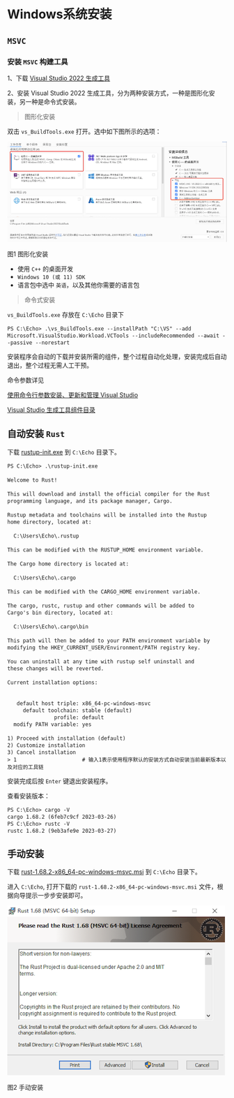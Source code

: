 # Windows系统安装

## `MSVC`

### 安装 `MSVC` 构建工具

1、下载 [Visual Studio 2022 生成工具](https://aka.ms/vs/17/release/vs_BuildTools.exe)

2、安装 Visual Studio 2022 生成工具，分为两种安装方式，一种是图形化安装，另一种是命令式安装。

> 图形化安装

双击 `vs_BuildTools.exe` 打开。选中如下图所示的选项：

![图形化安装](../img/win-msvc-install.png)

<span class="caption">图1 图形化安装</span>

* 使用 `C++` 的桌面开发
* `Windows 10 (或 11) SDK`
* 语言包中选中 `英语`，以及其他你需要的语言包

> 命令式安装

`vs_BuildTools.exe` 存放在 `C:\Echo` 目录下

```shell
PS C:\Echo> .\vs_BuildTools.exe --installPath "C:\VS" --add Microsoft.VisualStudio.Workload.VCTools --includeRecommended --await --passive --norestart
```
安装程序会自动的下载并安装所需的组件，整个过程自动化处理，安装完成后自动退出，整个过程无需人工干预。

命令参数详见

[使用命令行参数安装、更新和管理 Visual Studio](https://learn.microsoft.com/zh-cn/visualstudio/install/use-command-line-parameters-to-install-visual-studio)

[Visual Studio 生成工具组件目录](https://learn.microsoft.com/zh-cn/visualstudio/install/workload-component-id-vs-build-tools)

## 自动安装 `Rust`

下载 [rustup-init.exe](https://static.rust-lang.org/rustup/dist/i686-pc-windows-gnu/rustup-init.exe) 到 `C:\Echo` 目录下。

```shell
PS C:\Echo> .\rustup-init.exe

Welcome to Rust!

This will download and install the official compiler for the Rust
programming language, and its package manager, Cargo.

Rustup metadata and toolchains will be installed into the Rustup
home directory, located at:

  C:\Users\Echo\.rustup

This can be modified with the RUSTUP_HOME environment variable.

The Cargo home directory is located at:

  C:\Users\Echo\.cargo

This can be modified with the CARGO_HOME environment variable.

The cargo, rustc, rustup and other commands will be added to
Cargo's bin directory, located at:

  C:\Users\Echo\.cargo\bin

This path will then be added to your PATH environment variable by
modifying the HKEY_CURRENT_USER/Environment/PATH registry key.

You can uninstall at any time with rustup self uninstall and
these changes will be reverted.

Current installation options:


   default host triple: x86_64-pc-windows-msvc
     default toolchain: stable (default)
               profile: default
  modify PATH variable: yes

1) Proceed with installation (default)
2) Customize installation
3) Cancel installation
> 1                     # 输入1表示使用程序默认的安装方式自动安装当前最新版本以及对应的工具链
```
安装完成后按 `Enter` 键退出安装程序。

查看安装版本：
```shell
PS C:\Echo> cargo -V
cargo 1.68.2 (6feb7c9cf 2023-03-26)
PS C:\Echo> rustc -V
rustc 1.68.2 (9eb3afe9e 2023-03-27)
```

## 手动安装

下载 [rust-1.68.2-x86_64-pc-windows-msvc.msi](https://static.rust-lang.org/dist/rust-1.68.2-x86_64-pc-windows-msvc.msi) 到 `C:\Echo` 目录下。

进入 `C:\Echo`, 打开下载的 `rust-1.68.2-x86_64-pc-windows-msvc.msi` 文件，根据向导提示一步步安装即可。

![手动安装](../img/win-msi.png)

<span class="caption">图2 手动安装</span>